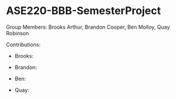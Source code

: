 # ASE220-BBB-SemesterProject

Group Members: Brooks Arthur, Brandon Cooper, Ben Molloy, Quay Robinson

Contributions:

 - Brooks:
 
 - Brandon:
 
 - Ben:
 
 - Quay:
  

